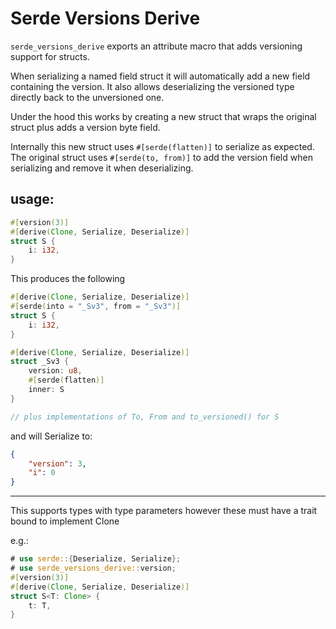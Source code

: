 # Serde Versions Derive

`serde_versions_derive` exports an attribute macro that adds versioning support for structs.
 
When serializing a named field struct it will automatically add a new field containing the version.
It also allows deserializing the versioned type directly back to the unversioned one.

Under the hood this works by creating a new struct that wraps the original struct plus adds a version byte field.

Internally this new struct uses `#[serde(flatten)]` to serialize as expected.
The original struct uses `#[serde(to, from)]` to add the version field when serializing and remove it when deserializing.


## usage: 
```rust
#[version(3)]
#[derive(Clone, Serialize, Deserialize)]
struct S {
    i: i32,
}
```

This produces the following
```rust
#[derive(Clone, Serialize, Deserialize)]
#[serde(into = "_Sv3", from = "_Sv3")]
struct S {
    i: i32,
}

#[derive(Clone, Serialize, Deserialize)]
struct _Sv3 {
    version: u8,
    #[serde(flatten)]
    inner: S
}

// plus implementations of To, From and to_versioned() for S
```

and will Serialize to:

```json
{
	"version": 3,
	"i": 0
}
```


---

This supports types with type parameters however these must have a trait bound
to implement Clone

e.g.:
```rust
# use serde::{Deserialize, Serialize};
# use serde_versions_derive::version;
#[version(3)]
#[derive(Clone, Serialize, Deserialize)]
struct S<T: Clone> {
    t: T,
} 
